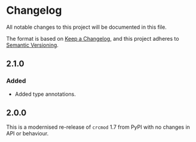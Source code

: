 # Changelog

All notable changes to this project will be documented in this file.

The format is based on [Keep a Changelog](https://keepachangelog.com/en/1.0.0/),
and this project adheres to [Semantic Versioning](https://semver.org/spec/v2.0.0.html).

## 2.1.0

### Added

- Added type annotations.

## 2.0.0

This is a modernised re-release of `crcmod` 1.7 from PyPI with no changes in
API or behaviour.
